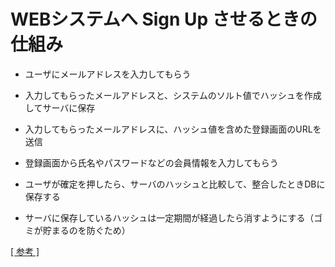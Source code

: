 # WEBシステムへ Sign Up させるときの仕組み

- ユーザにメールアドレスを入力してもらう

- 入力してもらったメールアドレスと、システムのソルト値でハッシュを作成してサーバに保存

- 入力してもらったメールアドレスに、ハッシュ値を含めた登録画面のURLを送信

- 登録画面から氏名やパスワードなどの会員情報を入力してもらう

- ユーザが確定を押したら、サーバのハッシュと比較して、整合したときDBに保存する

- サーバに保存しているハッシュは一定期間が経過したら消すようにする（ゴミが貯まるのを防ぐため）

[[ 参考 ]](https://colo-ri.jp/develop/2012/07/web-how-to-mail-activation.html)
